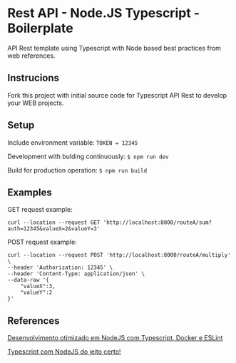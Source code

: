 # Rest API - Node.JS Typescript - Boilerplate
API Rest template using Typescript with Node based best practices from web references.

## Instrucions

Fork this project with initial source code for Typescript API Rest to develop your WEB projects.

## Setup

Include environment variable:
```TOKEN = 12345```

Development with bulding continuously: 
``` $ npm run dev ```

Build for production operation: 
```$ npm run build```

## Examples 

GET request example:

```
curl --location --request GET 'http://localhost:8000/routeA/sum?auth=12345&valueX=2&valueY=3'
```
POST request example:
```
curl --location --request POST 'http://localhost:8000/routeA/multiply' \
--header 'Authorization: 12345' \
--header 'Content-Type: application/json' \
--data-raw '{
    "valueX":3,
    "valueY":2
}'
```


## References

[Desenvolvimento otimizado em NodeJS com Typescript, Docker e ESLint](https://marquesfernandes.com/desenvolvimento-otimizado-em-nodejs-com-typescript-docker-e-eslint/)

[Typescript com NodeJS do jeito certo!](https://youtu.be/aTf8QTjw4RE)